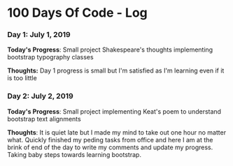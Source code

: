 # 100 Days Of Code - Log

### Day 1: July 1, 2019

**Today's Progress**: Small project Shakespeare's thoughts implementing bootstrap typography classes

**Thoughts:** Day 1 progress is small but I'm satisfied as I'm learning even if it is too little

### Day 2: July 2, 2019

**Today's Progress**: Small project implementing Keat's poem to understand bootstrap text alignments

**Thoughts**: It is quiet late but I made my mind to take out one hour no matter what. Quickly finished my peding tasks from office and here I am at the brink of end of the day to write my comments and update my progress. Taking baby steps towards learning bootstrap.
